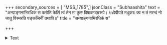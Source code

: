 +++
secondary_sources = [ "MSS_1785",]
jsonClass = "Subhaashita"
text = "अन्याङ्गनाभिरधिकं स करोति केलिं त्वं तेन मा कुरु विषादमदभ्ररूपे।  \nपेपीयते मधुकरः क्व न तं मरन्दं नो जातु विस्मरति पङ्कजिनीं तथापि॥"
title = "अन्याङ्गनाभिरधिकं स"

+++

<details><summary>Text</summary>

अन्याङ्गनाभिरधिकं स करोति केलिं त्वं तेन मा कुरु विषादमदभ्ररूपे।  
पेपीयते मधुकरः क्व न तं मरन्दं नो जातु विस्मरति पङ्कजिनीं तथापि॥
</details>
